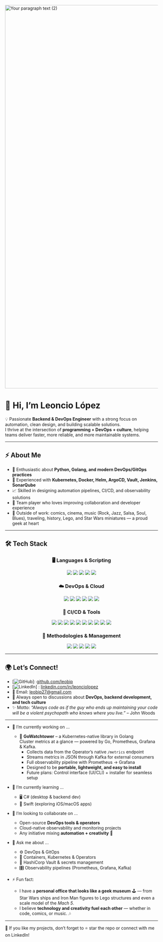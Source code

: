<img width="2240" height="1260" alt="Your paragraph text (2)" src="https://github.com/user-attachments/assets/11d5c51e-729c-40d0-9cbc-ae866811d487" />



# 👋 Hi, I’m Leoncio López  

💡 Passionate **Backend & DevOps Engineer** with a strong focus on automation, clean design, and building scalable solutions.  
I thrive at the intersection of **programming + DevOps + culture**, helping teams deliver faster, more reliable, and more maintainable systems.  

---

## ⚡ About Me  
- 🚀 Enthusiastic about **Python, Golang, and modern DevOps/GitOps practices**  
- 🐳 Experienced with **Kubernetes, Docker, Helm, ArgoCD, Vault, Jenkins, SonarQube**  
- 📈 Skilled in designing automation pipelines, CI/CD, and observability solutions  
- 🤝 Team player who loves improving collaboration and developer experience  
- 🎨 Outside of work: comics, cinema, music (Rock, Jazz, Salsa, Soul, Blues), traveling, history, Lego, and Star Wars miniatures — a proud geek at heart  

---

## 🛠️ Tech Stack  

<h3 align="center">🖥️ Languages & Scripting</h3>
<div align="center">
  <img src="https://img.shields.io/badge/Python-3776AB?style=for-the-badge&logo=python&logoColor=white"/>
  <img src="https://img.shields.io/badge/Go-00ADD8?style=for-the-badge&logo=go&logoColor=white"/>
  <img src="https://img.shields.io/badge/Bash-121011?style=for-the-badge&logo=gnu-bash&logoColor=white"/>
  <img src="https://img.shields.io/badge/YAML-CB171E?style=for-the-badge&logo=yaml&logoColor=white"/>
  <img src="https://img.shields.io/badge/C%23-239120?style=for-the-badge&logo=c-sharp&logoColor=white"/>
</div>

<h3 align="center">☁️ DevOps & Cloud</h3>
<div align="center">
  <img src="https://img.shields.io/badge/Docker-2496ED?style=for-the-badge&logo=docker&logoColor=white"/>
  <img src="https://img.shields.io/badge/Kubernetes-326CE5?style=for-the-badge&logo=kubernetes&logoColor=white"/>
  <img src="https://img.shields.io/badge/OpenShift-EE0000?style=for-the-badge&logo=red-hat-open-shift&logoColor=white"/>
  <img src="https://img.shields.io/badge/AWS-232F3E?style=for-the-badge&logo=amazon-aws&logoColor=white"/>
  <img src="https://img.shields.io/badge/ArgoCD-FE4D00?style=for-the-badge&logo=argo&logoColor=white"/>
  <img src="https://img.shields.io/badge/Helm-0F1689?style=for-the-badge&logo=helm&logoColor=white"/>
</div>

<h3 align="center">🔧 CI/CD & Tools</h3>
<div align="center">
  <img src="https://img.shields.io/badge/Git-F05032?style=for-the-badge&logo=git&logoColor=white"/>
  <img src="https://img.shields.io/badge/GitHub-181717?style=for-the-badge&logo=github&logoColor=white"/>
  <img src="https://img.shields.io/badge/GitLab-FC6D26?style=for-the-badge&logo=gitlab&logoColor=white"/>
  <img src="https://img.shields.io/badge/Jenkins-D24939?style=for-the-badge&logo=jenkins&logoColor=white"/>
  <img src="https://img.shields.io/badge/CloudBees-1997B5?style=for-the-badge&logo=jenkins&logoColor=white"/>
  <img src="https://img.shields.io/badge/SonarQube-4E9BCD?style=for-the-badge&logo=sonarqube&logoColor=white"/>
  <img src="https://img.shields.io/badge/Artifactory-3DDC84?style=for-the-badge&logo=jfrog&logoColor=white"/>
  <img src="https://img.shields.io/badge/Grafana-F46800?style=for-the-badge&logo=grafana&logoColor=white"/>
  <img src="https://img.shields.io/badge/Prometheus-E6522C?style=for-the-badge&logo=prometheus&logoColor=white"/>
  <img src="https://img.shields.io/badge/HashiCorp_Vault-555555?style=for-the-badge&logo=vault&logoColor=white"/>
</div>

<h3 align="center">📌 Methodologies & Management</h3>
<div align="center">
  <img src="https://img.shields.io/badge/DevOps-555555?style=for-the-badge&logo=devops&logoColor=white"/>
  <img src="https://img.shields.io/badge/Agile-28A745?style=for-the-badge&logo=atlassian&logoColor=white"/>
  <img src="https://img.shields.io/badge/GitOps-FF3366?style=for-the-badge&logo=git&logoColor=white"/>
  <img src="https://img.shields.io/badge/Jira-0052CC?style=for-the-badge&logo=jira&logoColor=white"/>
  <img src="https://img.shields.io/badge/Prince2-2E5C9A?style=for-the-badge&logo=readthedocs&logoColor=white"/>
</div>

---

## 🌍 Let’s Connect!  
- [![GitHub](https://img.shields.io/badge/GitHub-181717?style=for-the-badge&logo=github&logoColor=white)]: [github.com/leobip](https://github.com/leobip)  
- [![LinkedIn](https://img.shields.io/badge/LinkedIn-0077B5?style=flat&logo=linkedin&logoColor=white)] : [linkedin.com/in/leonciolopez](https://www.linkedin.com/in/leoncio-lópez-00527474/)  
- 📧 Email: leobip27@gmail.com  
- 💬 Always open to discussions about **DevOps, backend development, and tech culture**  
- ✨ Motto: *“Always code as if the guy who ends up maintaining your code will be a violent psychopath who knows where you live.”* – John Woods   

---
- 🔭 I’m currently working on ...
  - 🚀 **GoWatchtower** – a Kubernetes-native library in Golang  
    Cluster metrics at a glance — powered by Go, Prometheus, Grafana & Kafka.  
    - Collects data from the Operator’s native `/metrics` endpoint  
    - Streams metrics in JSON through Kafka for external consumers  
    - Full observability pipeline with Prometheus → Grafana  
    - Designed to be **portable, lightweight, and easy to install**  
    - Future plans: Control interface (UI/CLI) + installer for seamless setup  

- 🌱 I’m currently learning ...
  - 🖥️ C# (desktop & backend dev)  
  - 🍏 Swift (exploring iOS/macOS apps)  

- 👯 I’m looking to collaborate on ...
  - Open-source **DevOps tools & operators**  
  - Cloud-native observability and monitoring projects  
  - Any initiative mixing **automation + creativity** 🚀  

- 💬 Ask me about ...
  - ⚙️ DevOps & GitOps  
  - 🐳 Containers, Kubernetes & Operators  
  - 🔐 HashiCorp Vault & secrets management  
  - 🎛️ Observability pipelines (Prometheus, Grafana, Kafka)  

- ⚡ Fun fact:  
  - I have a **personal office that looks like a geek museum** 🕹️ — from Star Wars ships and Iron Man figures to Lego structures and even a scale model of the *Mach 5*.  
  - I believe **technology and creativity fuel each other** — whether in code, comics, or music. 🎶

---
🌟 If you like my projects, don’t forget to ⭐ star the repo or connect with me on LinkedIn!  
